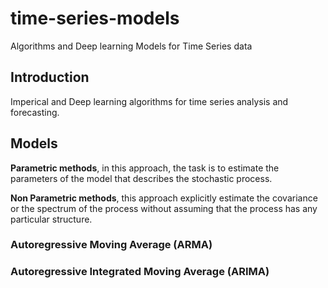 # time-series-models

Algorithms and Deep learning Models for Time Series data

## Introduction

Imperical and Deep learning algorithms for time series analysis and forecasting.

## Models

**Parametric methods**, in this approach, the task is to estimate the parameters of the model that describes the stochastic process.

**Non Parametric methods**, this approach explicitly estimate the covariance or the spectrum of the process without assuming that the process has any particular structure.

### Autoregressive Moving Average (ARMA)

### Autoregressive Integrated Moving Average (ARIMA)

